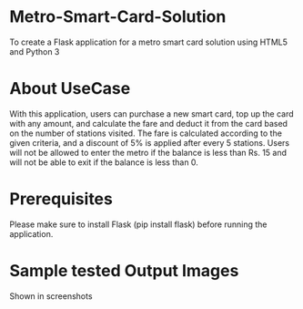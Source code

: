 # Metro-Smart-Card-Solution
To create a Flask application for a metro smart card solution using HTML5 and Python 3
# About UseCase
With this application, users can purchase a new smart card, top up the card with any amount, and calculate the fare and deduct it from the card based on the number of stations visited. The fare is calculated according to the given criteria, and a discount of 5% is applied after every 5 stations. Users will not be allowed to enter the metro if the balance is less than Rs. 15 and will not be able to exit if the balance is less than 0.
# Prerequisites
Please make sure to install Flask (pip install flask) before running the application.
# Sample tested Output Images 
Shown in screenshots
